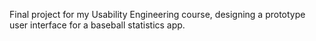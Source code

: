 Final project for my Usability Engineering course, designing a prototype user interface for a baseball statistics app.
